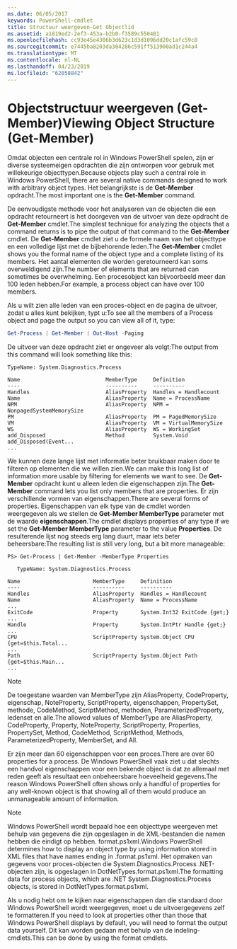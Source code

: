 ```yaml
---
ms.date: 06/05/2017
keywords: PowerShell-cmdlet
title: Structuur weergeven-Get Objectlid
ms.assetid: a1819ed2-2ef3-453a-b2b0-f3589c550481
ms.openlocfilehash: cc93e45e4306b3d623c1d3d1096dd20c1afc59c8
ms.sourcegitcommit: e7445ba8203da304286c591ff513900ad1c244a4
ms.translationtype: MT
ms.contentlocale: nl-NL
ms.lasthandoff: 04/23/2019
ms.locfileid: "62058842"
---
```

# <a name="viewing-object-structure-get-member"></a><span data-ttu-id="8dbae-103">Objectstructuur weergeven (Get-Member)</span><span class="sxs-lookup"><span data-stu-id="8dbae-103">Viewing Object Structure (Get-Member)</span></span>

<span data-ttu-id="8dbae-104">Omdat objecten een centrale rol in Windows PowerShell spelen, zijn er diverse systeemeigen opdrachten die zijn ontworpen voor gebruik met willekeurige objecttypen.</span><span class="sxs-lookup"><span data-stu-id="8dbae-104">Because objects play such a central role in Windows PowerShell, there are several native commands designed to work with arbitrary object types.</span></span> <span data-ttu-id="8dbae-105">Het belangrijkste is de **Get-Member** opdracht.</span><span class="sxs-lookup"><span data-stu-id="8dbae-105">The most important one is the **Get-Member** command.</span></span>

<span data-ttu-id="8dbae-106">De eenvoudigste methode voor het analyseren van de objecten die een opdracht retourneert is het doorgeven van de uitvoer van deze opdracht de **Get-Member** cmdlet.</span><span class="sxs-lookup"><span data-stu-id="8dbae-106">The simplest technique for analyzing the objects that a command returns is to pipe the output of that command to the **Get-Member** cmdlet.</span></span> <span data-ttu-id="8dbae-107">De **Get-Member** cmdlet ziet u de formele naam van het objecttype en een volledige lijst met de bijbehorende leden.</span><span class="sxs-lookup"><span data-stu-id="8dbae-107">The **Get-Member** cmdlet shows you the formal name of the object type and a complete listing of its members.</span></span> <span data-ttu-id="8dbae-108">Het aantal elementen die worden geretourneerd kan soms overweldigend zijn.</span><span class="sxs-lookup"><span data-stu-id="8dbae-108">The number of elements that are returned can sometimes be overwhelming.</span></span> <span data-ttu-id="8dbae-109">Een procesobject kan bijvoorbeeld meer dan 100 leden hebben.</span><span class="sxs-lookup"><span data-stu-id="8dbae-109">For example, a process object can have over 100 members.</span></span>

<span data-ttu-id="8dbae-110">Als u wilt zien alle leden van een proces-object en de pagina de uitvoer, zodat u alles kunt bekijken, typt u:</span><span class="sxs-lookup"><span data-stu-id="8dbae-110">To see all the members of a Process object and page the output so you can view all of it, type:</span></span>

```powershell
Get-Process | Get-Member | Out-Host -Paging
```

<span data-ttu-id="8dbae-111">De uitvoer van deze opdracht ziet er ongeveer als volgt:</span><span class="sxs-lookup"><span data-stu-id="8dbae-111">The output from this command will look something like this:</span></span>

```output
TypeName: System.Diagnostics.Process

Name                           MemberType     Definition
----                           ----------     ----------
Handles                        AliasProperty  Handles = Handlecount
Name                           AliasProperty  Name = ProcessName
NPM                            AliasProperty  NPM = NonpagedSystemMemorySize
PM                             AliasProperty  PM = PagedMemorySize
VM                             AliasProperty  VM = VirtualMemorySize
WS                             AliasProperty  WS = WorkingSet
add_Disposed                   Method         System.Void add_Disposed(Event...
...
```

<span data-ttu-id="8dbae-112">We kunnen deze lange lijst met informatie beter bruikbaar maken door te filteren op elementen die we willen zien.</span><span class="sxs-lookup"><span data-stu-id="8dbae-112">We can make this long list of information more usable by filtering for elements we want to see.</span></span> <span data-ttu-id="8dbae-113">De **Get-Member** opdracht kunt u alleen leden die eigenschappen zijn.</span><span class="sxs-lookup"><span data-stu-id="8dbae-113">The **Get-Member** command lets you list only members that are properties.</span></span> <span data-ttu-id="8dbae-114">Er zijn verschillende vormen van eigenschappen.</span><span class="sxs-lookup"><span data-stu-id="8dbae-114">There are several forms of properties.</span></span> <span data-ttu-id="8dbae-115">Eigenschappen van elk type van de cmdlet worden weergegeven als we stellen de **Get-Member MemberType** parameter met de waarde **eigenschappen**.</span><span class="sxs-lookup"><span data-stu-id="8dbae-115">The cmdlet displays properties of any type if we set the **Get-Member MemberType** parameter to the value **Properties**.</span></span> <span data-ttu-id="8dbae-116">De resulterende lijst nog steeds erg lang duurt, maar iets beter beheersbare:</span><span class="sxs-lookup"><span data-stu-id="8dbae-116">The resulting list is still very long, but a bit more manageable:</span></span>

```
PS> Get-Process | Get-Member -MemberType Properties

   TypeName: System.Diagnostics.Process

Name                       MemberType     Definition
----                       ----------     ----------
Handles                    AliasProperty  Handles = Handlecount
Name                       AliasProperty  Name = ProcessName
...
ExitCode                   Property       System.Int32 ExitCode {get;}
...
Handle                     Property       System.IntPtr Handle {get;}
...
CPU                        ScriptProperty System.Object CPU {get=$this.Total...
...
Path                       ScriptProperty System.Object Path {get=$this.Main...
...
```

> [!NOTE]
> <span data-ttu-id="8dbae-117">De toegestane waarden van MemberType zijn AliasProperty, CodeProperty, eigenschap, NoteProperty, ScriptProperty, eigenschappen, PropertySet, methode, CodeMethod, ScriptMethod, methoden, ParameterizedProperty, ledenset en alle.</span><span class="sxs-lookup"><span data-stu-id="8dbae-117">The allowed values of MemberType are AliasProperty, CodeProperty, Property, NoteProperty, ScriptProperty, Properties, PropertySet, Method, CodeMethod, ScriptMethod, Methods, ParameterizedProperty, MemberSet, and All.</span></span>

<span data-ttu-id="8dbae-118">Er zijn meer dan 60 eigenschappen voor een proces.</span><span class="sxs-lookup"><span data-stu-id="8dbae-118">There are over 60 properties for a process.</span></span> <span data-ttu-id="8dbae-119">De Windows PowerShell vaak ziet u dat slechts een handvol eigenschappen voor een bekende object is dat ze allemaal met reden geeft als resultaat een onbeheersbare hoeveelheid gegevens.</span><span class="sxs-lookup"><span data-stu-id="8dbae-119">The reason Windows PowerShell often shows only a handful of properties for any well-known object is that showing all of them would produce an unmanageable amount of information.</span></span>

> [!NOTE]
> <span data-ttu-id="8dbae-120">Windows PowerShell wordt bepaald hoe een objecttype weergeven met behulp van gegevens die zijn opgeslagen in de XML-bestanden die namen hebben die eindigt op hebben. format.ps1xml.</span><span class="sxs-lookup"><span data-stu-id="8dbae-120">Windows PowerShell determines how to display an object type by using information stored in XML files that have names ending in .format.ps1xml.</span></span> <span data-ttu-id="8dbae-121">Het opmaken van gegevens voor proces-objecten die System.Diagnostics.Process .NET-objecten zijn, is opgeslagen in DotNetTypes.format.ps1xml.</span><span class="sxs-lookup"><span data-stu-id="8dbae-121">The formatting data for process objects, which are .NET System.Diagnostics.Process objects, is stored in DotNetTypes.format.ps1xml.</span></span>

<span data-ttu-id="8dbae-122">Als u nodig hebt om te kijken naar eigenschappen dan die standaard door Windows PowerShell wordt weergegeven, moet u de uitvoergegevens zelf te formatteren.</span><span class="sxs-lookup"><span data-stu-id="8dbae-122">If you need to look at properties other than those that Windows PowerShell displays by default, you will need to format the output data yourself.</span></span> <span data-ttu-id="8dbae-123">Dit kan worden gedaan met behulp van de indeling-cmdlets.</span><span class="sxs-lookup"><span data-stu-id="8dbae-123">This can be done by using the format cmdlets.</span></span>